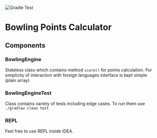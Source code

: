 ![Gradle Test](https://github.com/SADmitry/bowling-scoring/actions/workflows/gradle.yml/badge.svg)
# Bowling Points Calculator

## Components

### BowlingEngine

Stateless class which contains method `score()` for points calculation.
For simplicity of interaction with foreign languages interface is kept simple (plain array)

### BowlingEngineTest

Class contains variety of tests including edge cases.
To run them use `./gradlew clean test`

### REPL

Feel free to use REPL inside IDEA.
